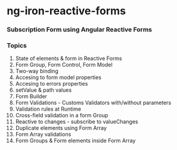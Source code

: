 # ng-iron-reactive-forms
### Subscription Form using Angular Reactive Forms

### Topics
1. State of elements & form in Reactive Forms
2. Form Group, Form Control, Form Model
3. Two-way binding
4. Accesing to form model properties
5. Accesing to errors properties
6. setValue & path values
7. Form Builder
8. Form Validations - Customs Validators with/without parameters
9. Validation rules at Runtime
10. Cross-field validation in a form Group
11. Reactive to changes - subscribe to valueChanges
12. Duplicate elements using Form Array
13. Form Array validations
14. Form Groups & Form elements inside Form Array
